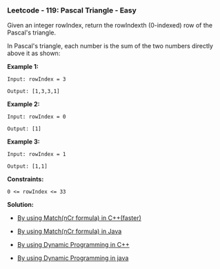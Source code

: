 ### Leetcode - 119: Pascal Triangle - Easy

Given an integer rowIndex, return the rowIndexth (0-indexed) row of the Pascal's triangle.

In Pascal's triangle, each number is the sum of the two numbers directly above it as shown:


**Example 1:**

```
Input: rowIndex = 3

Output: [1,3,3,1]
```

**Example 2:**

```
Input: rowIndex = 0

Output: [1]
```

**Example 3:**

```
Input: rowIndex = 1

Output: [1,1]
```

**Constraints:**

`0 <= rowIndex <= 33`
 
 **Solution:**
 
 - [By using Match(nCr formula) in C++(faster)](https://github.com/Ajay2521/Competitive-Programming/blob/main/Leetcode%20And%20GFG/Array/Easy/Pascal's%20Triangle%20II/By%20nCr.cpp)
 
 - [By using Match(nCr formula) in Java](https://github.com/Ajay2521/Competitive-Programming/blob/main/Leetcode%20And%20GFG/Array/Easy/Pascal's%20Triangle%20II/By%20nCr.javahttps://github.com/Ajay2521/Competitive-Programming/blob/main/Array/Pascal's%20Triangle%20II/By%20Math(nCr).java)
 
 - [By using Dynamic Programming in C++](https://github.com/Ajay2521/Competitive-Programming/blob/main/Leetcode%20And%20GFG/Array/Easy/Pascal's%20Triangle%20II/By%20Dynamic%20Programming.cpp)
 
 - [By using Dynamic Programming in java](https://github.com/Ajay2521/Competitive-Programming/blob/main/Leetcode%20And%20GFG/Array/Easy/Pascal's%20Triangle%20II/By%20Dynamic%20Programming.java)
